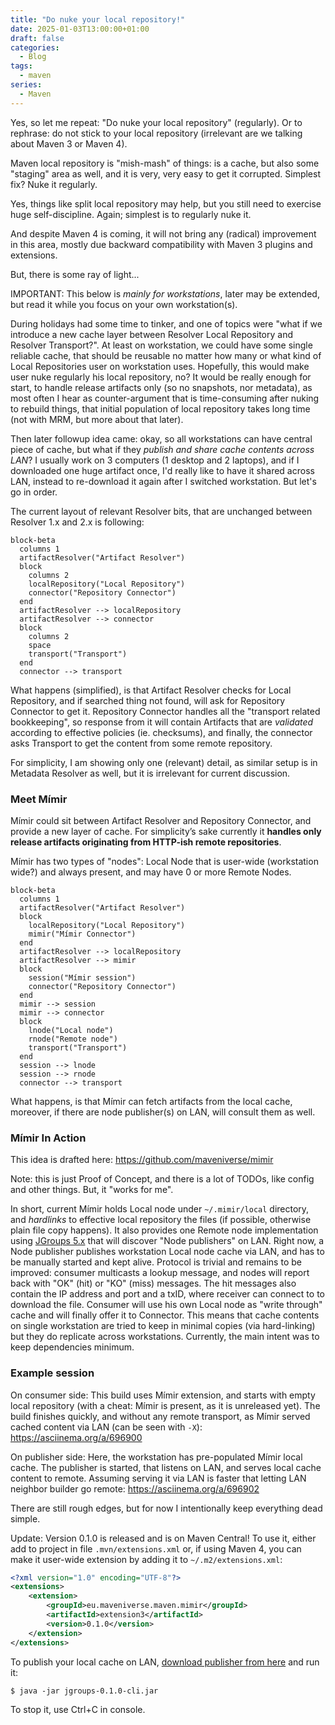 ```yaml
---
title: "Do nuke your local repository!"
date: 2025-01-03T13:00:00+01:00
draft: false
categories:
  - Blog
tags:
  - maven
series:
  - Maven
---
```


Yes, so let me repeat: "Do nuke your local repository" (regularly). Or to rephrase:
do not stick to your local repository (irrelevant are we talking about Maven 3 or Maven 4).

Maven local repository is "mish-mash" of things: is a cache, but also some "staging" area
as well, and it is very, very easy to get it corrupted. Simplest fix? Nuke it regularly.

Yes, things like split local repository may help, but you still need to exercise huge self-discipline.
Again; simplest is to regularly nuke it.

And despite Maven 4 is coming, it will not bring any (radical) improvement in this area, mostly due
backward compatibility with Maven 3 plugins and extensions.

But, there is some ray of light...

IMPORTANT: This below is _mainly for workstations_, later may be extended, but read it while you focus on 
your own workstation(s).

During holidays had some time to tinker, and one of topics were "what if we introduce a new
cache layer between Resolver Local Repository and Resolver Transport?". At least on workstation, we 
could have some single reliable cache, that should be reusable no matter how many or what kind of
Local Repositories user on workstation uses. Hopefully, this would make user nuke regularly his local repository, no?
It would be really enough for start, to handle release artifacts only (so no snapshots, nor metadata), as 
most often I hear as counter-argument that is time-consuming after nuking to rebuild things, 
that initial population of local repository takes long time (not with MRM, but more about that later).

Then later followup idea came: okay, so all workstations can have central piece of cache, but what if they _publish
and share cache contents across LAN_? I usually work on 3 computers (1 desktop and 2 laptops), and if I downloaded
one huge artifact once, I'd really like to have it shared across LAN, instead to re-download it again after I switched
workstation. But let's go in order.

The current layout of relevant Resolver bits, that are unchanged between Resolver 1.x and 2.x is following:

```mermaid
block-beta
  columns 1
  artifactResolver("Artifact Resolver")
  block
    columns 2
    localRepository("Local Repository")
    connector("Repository Connector")
  end
  artifactResolver --> localRepository
  artifactResolver --> connector
  block
    columns 2
    space
    transport("Transport")
  end
  connector --> transport
```

What happens (simplified), is that Artifact Resolver checks for Local Repository, and if searched thing not found,
will ask for Repository Connector to get it. Repository Connector handles all the "transport related bookkeeping",
so response from it will contain Artifacts that are _validated_ according to effective policies (ie. checksums),
and finally, the connector asks Transport to get the content from some remote repository.

For simplicity, I am showing only one (relevant) detail, as similar setup is in Metadata Resolver as well, but it is
irrelevant for current discussion.

### Meet Mímir

Mímir could sit between Artifact Resolver and Repository Connector, and provide a new layer of cache. For simplicity’s sake
currently it **handles only release artifacts originating from HTTP-ish remote repositories**.

Mímir has two types of "nodes": Local Node that is user-wide (workstation wide?) and always present, and may have 0 or more Remote Nodes.

```mermaid
block-beta
  columns 1
  artifactResolver("Artifact Resolver")
  block
    localRepository("Local Repository")
    mimir("Mímir Connector")
  end
  artifactResolver --> localRepository
  artifactResolver --> mimir
  block
    session("Mímir session")
    connector("Repository Connector")
  end
  mimir --> session
  mimir --> connector
  block
    lnode("Local node")
    rnode("Remote node")
    transport("Transport")
  end
  session --> lnode
  session --> rnode
  connector --> transport
```

What happens, is that Mímir can fetch artifacts from the local cache, moreover, if there are node publisher(s) on LAN,
will consult them as well.

### Mímir In Action

This idea is drafted here: https://github.com/maveniverse/mimir

Note: this is just Proof of Concept, and there is a lot of TODOs, like config and other things. But, it "works for me".

In short, current Mímir holds Local node under `~/.mimir/local` directory, and _hardlinks_ to effective local
repository the files (if possible, otherwise plain file copy happens). It also provides one Remote node implementation
using [JGroups 5.x](http://www.jgroups.org/) that will discover "Node publishers" on LAN. Right now, a Node publisher
publishes workstation Local node cache via LAN, and has to be manually started and kept alive. Protocol is trivial
and remains to be improved: consumer multicasts a lookup message, and nodes will report back with "OK" (hit) or 
"KO" (miss) messages. The hit messages also contain the IP address and port and a txID, where receiver can connect
to to download the file. Consumer will use his own Local node as "write through" cache and will finally offer it 
to Connector. This means that cache contents on single workstation are tried to keep in minimal copies (via hard-linking)
but they do replicate across workstations. Currently, the main intent was to keep dependencies minimum.

### Example session

On consumer side: This build uses Mímir extension, and starts with empty local repository (with a cheat: Mímir is 
present, as it is unreleased yet). The build finishes quickly, and without any remote transport, as Mímir served cached 
content via LAN (can be seen with `-X`):
https://asciinema.org/a/696900

On publisher side: Here, the workstation has pre-populated Mímir local cache. The publisher is started, that 
listens on LAN, and serves local cache content to remote. Assuming serving it via LAN is faster that letting LAN neighbor 
builder go remote: 
https://asciinema.org/a/696902

There are still rough edges, but for now I intentionally keep everything dead simple.

Update: Version 0.1.0 is released and is on Maven Central! To use it, either add to project in file `.mvn/extensions.xml`
or, if using Maven 4, you can make it user-wide extension by adding it to `~/.m2/extensions.xml`:

```xml
<?xml version="1.0" encoding="UTF-8"?>
<extensions>
    <extension>
        <groupId>eu.maveniverse.maven.mimir</groupId>
        <artifactId>extension3</artifactId>
        <version>0.1.0</version>
    </extension>
</extensions>
```

To publish your local cache on LAN, [download publisher from here](https://repo.maven.apache.org/maven2/eu/maveniverse/maven/mimir/node/jgroups/0.1.0/jgroups-0.1.0-cli.jar) and run it:

```
$ java -jar jgroups-0.1.0-cli.jar
```

To stop it, use Ctrl+C in console.